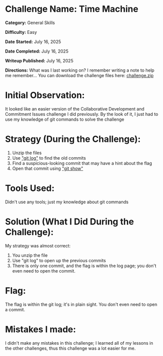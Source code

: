 
# Challenge Name: Time Machine

**Category:** General Skills

**Difficulty:** Easy

**Date Started:** July 16, 2025

**Date Completed:** July 16, 2025

**Writeup Published:** July 16, 2025

**Directions:** What was I last working on? I remember writing a note to help me remember... You can download the challenge files here: [challenge.zip](https://artifacts.picoctf.net/c_titan/160/challenge.zip)


 # Initial Observation: 
 It looked like an easier version of the Collaborative Development and Commitment Issues challenge I did previously. By the look of it, I just had to use my knowledge of git commands to solve the challenge

 # Strategy (During the Challenge):
 1. Unzip the files
 2. Use ["git log"](https://git-scm.com/docs/git-log) to find the old commits
 3. Find a suspicious-looking commit that may have a hint about the flag
 4. Open that commit using ["git show"](https://www.atlassian.com/git/tutorials/git-show)

 # Tools Used:
 Didn't use any tools; just my knowledge about git commands

# Solution (What I Did During the Challenge): 
My strategy was almost correct:
1. You unzip the file
2. Use "git log" to open up the previous commits
3. There is only one commit, and the flag is within the log page; you don't even need to open the commit.

# Flag: 
The flag is within the git log; it's in plain sight. You don't even need to open a commit. 

# Mistakes I made:
I didn't make any mistakes in this challenge; I learned all of my lessons in the other challenges, thus this challenge was a lot easier for me. 
